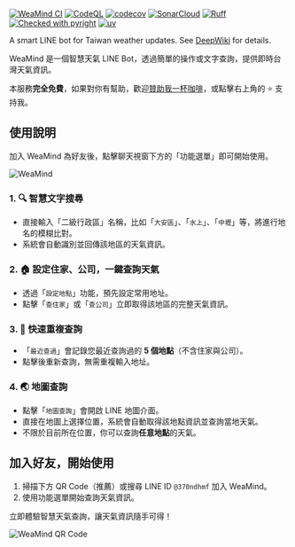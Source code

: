 [![WeaMind CI](https://github.com/kyomind/WeaMind/actions/workflows/ci.yml/badge.svg)](https://github.com/kyomind/WeaMind/actions/workflows/ci.yml)
[![CodeQL](https://github.com/kyomind/WeaMind/actions/workflows/codeql.yml/badge.svg)](https://github.com/kyomind/WeaMind/security/code-scanning)
[![codecov](https://codecov.io/gh/kyomind/WeaMind/branch/main/graph/badge.svg)](https://codecov.io/gh/kyomind/WeaMind)
[![SonarCloud](https://sonarcloud.io/api/project_badges/measure?project=kyomind_WeaMind&metric=sqale_rating)](https://sonarcloud.io/summary/overall?id=kyomind_WeaMind)
[![Ruff](https://img.shields.io/endpoint?url=https://raw.githubusercontent.com/astral-sh/ruff/main/assets/badge/v2.json)](https://github.com/astral-sh/ruff)
[![Checked with pyright](https://microsoft.github.io/pyright/img/pyright_badge.svg)](https://microsoft.github.io/pyright/)
[![uv](https://img.shields.io/endpoint?url=https://raw.githubusercontent.com/astral-sh/uv/main/assets/badge/v0.json)](https://github.com/astral-sh/uv)

A smart LINE bot for Taiwan weather updates. See [DeepWiki](https://deepwiki.com/kyomind/WeaMind) for details.

WeaMind 是一個智慧天氣 LINE Bot，透過簡單的操作或文字查詢，提供即時台灣天氣資訊。

本服務**完全免費**，如果對你有幫助，歡迎[贊助我一杯咖啡](https://portaly.cc/kyomind/support)，或點擊右上角的 ⭐️ 支持我。

## 使用說明

加入 WeaMind 為好友後，點擊聊天視窗下方的「功能選單」即可開始使用。

![WeaMind](https://img.kyomind.tw/2352352we-min-20250929-222126.png)

### 1. 🔍 智慧文字搜尋
- 直接輸入「二級行政區」名稱，比如「`大安區`」、「`水上`」、「`中壢`」等，將進行地名的模糊比對。
- 系統會自動識別並回傳該地區的天氣資訊。

### 2. 🏠 設定住家、公司，一鍵查詢天氣
- 透過「`設定地點`」功能，預先設定常用地址。
- 點擊「`查住家`」或「`查公司`」立即取得該地區的完整天氣資訊。

### 3. 🔄 快速重複查詢
- 「`最近查過`」會記錄您最近查詢過的 **5 個地點**（不含住家與公司）。
- 點擊後重新查詢，無需重複輸入地址。

### 4. 🌏 地圖查詢
- 點擊「`地圖查詢`」會開啟 LINE 地圖介面。
- 直接在地圖上選擇位置，系統會自動取得該地點資訊並查詢當地天氣。
- 不限於目前所在位置，你可以查詢**任意地點**的天氣。

## 加入好友，開始使用

1. 掃描下方 QR Code（推薦）或搜尋 LINE ID `@370ndhmf` 加入 WeaMind。
2. 使用功能選單開始查詢天氣資訊。

立即體驗智慧天氣查詢，讓天氣資訊隨手可得！

![WeaMind QR Code](https://img.kyomind.tw/wea-qrcode-min-20250929-223022.png)
